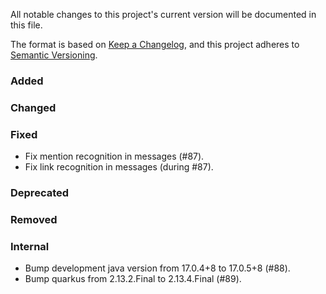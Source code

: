 All notable changes to this project's current version will be documented in this file.

The format is based on [Keep a Changelog](https://keepachangelog.com/en/1.0.0/), and this project adheres
to [Semantic Versioning](https://semver.org/spec/v2.0.0.html).

### Added

### Changed

### Fixed

- Fix mention recognition in messages (#87).
- Fix link recognition in messages (during #87).

### Deprecated

### Removed

### Internal

- Bump development java version from 17.0.4+8 to 17.0.5+8 (#88).
- Bump quarkus from 2.13.2.Final to 2.13.4.Final (#89).
